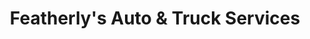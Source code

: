 ---
title: "Featherly's Auto & Truck Services"
url: /charlevoix/featherlys-auto-and-truck-services/
shop: car repair
---